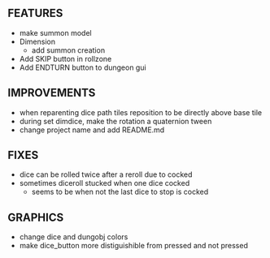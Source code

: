 ## FEATURES
- make summon model
- Dimension
    - add summon creation
- Add SKIP button in rollzone
- Add ENDTURN button to dungeon gui

## IMPROVEMENTS
- when reparenting dice path tiles reposition to be directly above base tile
- during set dimdice, make the rotation a quaternion tween
- change project name and add README.md

## FIXES
- dice can be rolled twice after a reroll due to cocked
- sometimes diceroll stucked when one dice cocked
    - seems to be when not the last dice to stop is cocked

## GRAPHICS
- change dice and dungobj colors
- make dice_button more distiguishible from pressed and not pressed
